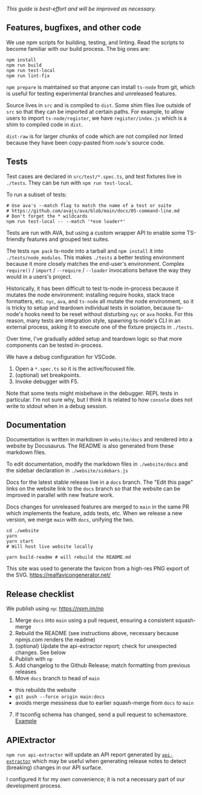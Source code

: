 *This guide is best-effort and will be improved as necessary.*

## Features, bugfixes, and other code

We use npm scripts for building, testing, and linting.  Read the scripts to become familiar with our build process.  The big ones are:

```
npm install
npm run build
npm run test-local
npm run lint-fix
```

`npm prepare` is maintained so that anyone can install `ts-node` from git, which is useful for testing experimental branches and unreleased features.

Source lives in `src` and is compiled to `dist`.  Some shim files live outside of `src` so that they can be imported at
certain paths.  For example, to allow users to import `ts-node/register`, we have `register/index.js` which is a shim to
compiled code in `dist`.

`dist-raw` is for larger chunks of code which are not compiled nor linted because they have been copy-pasted from `node`'s source code.

## Tests

Test cases are declared in `src/test/*.spec.ts`, and test fixtures live in `./tests`.  They can be run with `npm run test-local`.

To run a subset of tests:

```
# Use ava's --match flag to match the name of a test or suite
# https://github.com/avajs/ava/blob/main/docs/05-command-line.md
# Don't forget the * wildcards
npm run test-local -- --match '*esm loader*'
```

Tests are run with AVA, but using a custom wrapper API to enable some TS-friendly features and grouped test suites.

The tests `npm pack` ts-node into a tarball and `npm install` it into `./tests/node_modules`.  This makes `./tests` a better testing environment
because it more closely matches the end-user's environment.  Complex `require()` / `import` / `--require` / `--loader` invocations behave
the way they would in a users's project.

Historically, it has been difficult to test ts-node in-process because it mutates the node environment: installing require hooks, stack trace formatters, etc.
`nyc`, `ava`, and `ts-node` all mutate the node environment, so it is tricky to setup and teardown individual tests in isolation, because ts-node's hooks need to be
reset without disturbing `nyc` or `ava` hooks.  For this reason, many tests are integration style, spawning ts-node's CLI in an external process, asking it to
execute one of the fixture projects in `./tests`.

Over time, I've gradually added setup and teardown logic so that more components can be tested in-process.

We have a debug configuration for VSCode.

1. Open a `*.spec.ts` so it is the active/focused file.
2. (optional) set breakpoints.
3. Invoke debugger with F5.

Note that some tests might misbehave in the debugger.  REPL tests in particular.  I'm not sure why, but I think it is related to how `console` does not write to
stdout when in a debug session.

## Documentation

Documentation is written in markdown in `website/docs` and rendered into a website by Docusaurus.  The README is also generated from these markdown files.

To edit documentation, modify the markdown files in `./website/docs` and the sidebar declaration in `./website/sidebars.js`

Docs for the latest stable release live in a `docs` branch.  The "Edit this page" links on the website link to the `docs`
branch so that the website can be improved in parallel with new feature work.

Docs changes for unreleased features are merged to `main` in the same PR which implements the feature, adds tests, etc.
When we release a new version, we merge `main` with `docs`, unifying the two.

```shell
cd ./website
yarn
yarn start
# Will host live website locally

yarn build-readme # will rebuild the README.md
```

This site was used to generate the favicon from a high-res PNG export of the SVG. https://realfavicongenerator.net/

## Release checklist

We publish using `np`: https://npm.im/np

1. Merge `docs` into `main` using a pull request, ensuring a consistent squash-merge
2. Rebuild the README (see instructions above, necessary because npmjs.com renders the readme)
3. (optional) Update the api-extractor report; check for unexpected changes.  See below
4. Publish with `np`
5. Add changelog to the Github Release; match formatting from previous releases
6. Move `docs` branch to head of `main`
  - this rebuilds the website
  - `git push --force origin main:docs`
  - avoids merge messiness due to earlier squash-merge from `docs` to `main`
7. If tsconfig schema has changed, send a pull request to schemastore.  [Example](https://github.com/SchemaStore/schemastore/pull/1208)

## APIExtractor

`npm run api-extractor` will update an API report generated by [`api-extractor`](https://api-extractor.com/pages/overview/intro/) which may be useful
when generating release notes to detect (breaking) changes in our API surface.

I configured it for my own convenience; it is not a necessary part of our development process.
